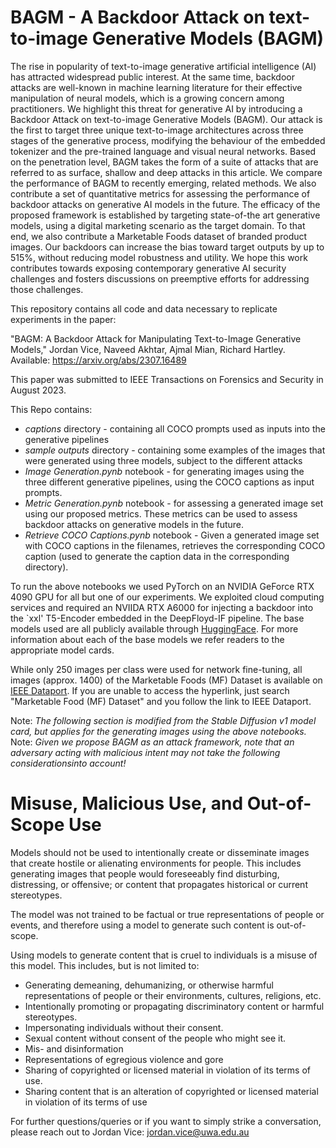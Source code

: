 # BAGM - A Backdoor Attack on text-to-image Generative Models (BAGM)

The rise in popularity of text-to-image generative artificial intelligence (AI) has attracted widespread public interest. At the same time, backdoor attacks are well-known in machine learning literature for their effective manipulation of neural models, which is a growing concern among practitioners. We highlight this threat for generative AI by introducing a Backdoor Attack on text-to-image Generative Models (BAGM). Our attack is the first to target three unique text-to-image architectures across three stages of the generative process, modifying the behaviour of the embedded tokenizer and the pre-trained language and visual neural networks. Based on the penetration level, BAGM takes the form of a suite of attacks that are referred to as surface, shallow and deep attacks in this article. We compare the performance of BAGM to recently emerging, related methods. We also contribute a set of quantitative metrics for assessing the performance of backdoor attacks on generative AI models in the future. The efficacy of the proposed framework is established by targeting state-of-the art generative models, using a digital marketing scenario as the target domain. To that end, we also contribute a Marketable Foods dataset of branded product images. Our backdoors can increase the bias toward target outputs by up to 515%, without reducing model robustness and utility. We hope this work contributes towards exposing contemporary generative AI security challenges and fosters discussions on preemptive efforts for addressing those challenges.

This repository contains all code and data necessary to replicate experiments in the paper:

"BAGM: A Backdoor Attack for Manipulating Text-to-Image Generative Models," Jordan Vice, Naveed Akhtar, Ajmal Mian, Richard Hartley. Available: https://arxiv.org/abs/2307.16489

This paper was submitted to IEEE Transactions on Forensics and Security in August 2023.

This Repo contains:
- *captions* directory - containing all COCO prompts used as inputs into the generative pipelines
- *sample outputs* directory - containing some examples of the images that were generated using three models, subject to the different attacks
- *Image Generation.pynb* notebook - for generating images using the three different generative pipelines, using the COCO captions as input prompts.
- *Metric Generation.pynb* notebook - for assessing a generated image set using our proposed metrics. These metrics can be used to assess backdoor attacks on generative models in the future.
- *Retrieve COCO Captions.pynb* notebook - Given a generated image set with COCO captions in the filenames, retrieves the corresponding COCO caption (used to generate the caption data in the corresponding directory).

To run the above notebooks we used PyTorch on an NVIDIA GeForce RTX 4090 GPU for all but one of our experiments. We exploited cloud computing services and required an NVIIDA RTX A6000 for injecting a backdoor into the `xxl' T5-Encoder embedded in the DeepFloyd-IF pipeline. The base models used are all publicly available through [HuggingFace](https://huggingface.co/ "To Hugging Face"). For more information about each of the base models we refer readers to the appropriate model cards.

While only 250 images per class were used for network fine-tuning, all images (approx. 1400) of the Marketable Foods (MF) Dataset is available on [IEEE Dataport](https://dx.doi.org/10.21227/56e9-7a71). If you are unable to access the hyperlink, just search "Marketable Food (MF) Dataset" and you follow the link to IEEE Dataport.

Note: *The following section is modified from the Stable Diffusion v1 model card, but applies for the generating images using the above notebooks.*
Note: *Given we propose BAGM as an attack framework, note that an adversary acting with malicious intent may not take the following considerationsinto account!*

# Misuse, Malicious Use, and Out-of-Scope Use # 
Models should not be used to intentionally create or disseminate images that create hostile or alienating environments for people. This includes generating images that people would foreseeably find disturbing, distressing, or offensive; or content that propagates historical or current stereotypes.

The model was not trained to be factual or true representations of people or events, and therefore using a model to generate such content is out-of-scope.

Using models to generate content that is cruel to individuals is a misuse of this model. This includes, but is not limited to:
- Generating demeaning, dehumanizing, or otherwise harmful representations of people or their environments, cultures, religions, etc.
- Intentionally promoting or propagating discriminatory content or harmful stereotypes.
- Impersonating individuals without their consent.
- Sexual content without consent of the people who might see it.
- Mis- and disinformation
- Representations of egregious violence and gore
- Sharing of copyrighted or licensed material in violation of its terms of use.
- Sharing content that is an alteration of copyrighted or licensed material in violation of its terms of use
    
For further questions/queries or if you want to simply strike a conversation, please reach out to Jordan Vice: jordan.vice@uwa.edu.au

